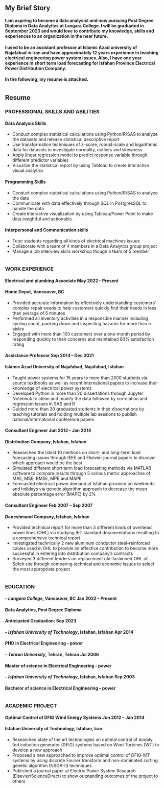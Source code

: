 ## My Brief Story
#### I am aspiring to become a data analysist and now pursuing Post Degree Diploma in Data Analytics at Langara College. I will be graduated in September 2023 and would love to contribute my knowledge, skills and experiences to an organization in the near future.
#### I used to be an assistant professor at Islamic Azad university of Najafabad in Iran and have approximately 12 years experience in teaching electrical engineering power system issues. Also, I have one year experience in short term load forecasting for Isfahan Province Electrical Power Distribution Company.
#### In the following, my resume is attached. 
#
#
## Resume
### PROFESSIONAL SKILLS AND ABILITIES
#### Data Analysis Skills
- Conduct complex statistical calculations using Python/R/SAS to analyze the datasets and release statistical descriptive report
-	Use transformation techniques of z-score, robust-scale and logarithmic data for datasets to investigate normality, outliers and skewness
-	Apply linear regression model to predict response variable through different predictor variables
-	Visualize the statistical report by using Tableau to create interactive visual analytics

#### Programming Skills
-	Conduct complex statistical calculations using Python/R/SAS to analyze the data
-	Communicate with data effectively through SQL in PostgresSQL to handle the data
-	Create interactive visualization by using Tableau/Power Point to make data insightful and actionable 

#### Interpersonal and Communication skills
-	Tutor students regarding all kinds of electrical machines issues
-	Collaborate with a team of 4 members in a Data Analytics group project
-	Manage a job interview skills workshop though a team of 5 member
#

### WORK EXPERIENCE
#### Electrical and plumbing Associate	    May 2022 – Present
#### Home Depot, Vancouver, BC 	
- Provided accurate information by effectively understanding customers’ complex repair needs to help customers quickly find their needs in less than average of 5 minutes 
-	Performed all inventory activities in a responsible manner including cycling count, packing down and inspecting hazards for more than 5 aisles
-	Engaged with more than 100 customers over a one-month period by responding quickly to their concerns and maintained 80% satisfaction rating  

#### Assistance Professor	 Sep 2014 – Dec 2021 
#### Islamic Azad University of Najafabad, Najafabad, Isfahan 	
-	Taught power systems for 15 years to more than 2000 students via source textbooks as well as recent international papers to increase their knowledge of electrical power systems
-	Developed Python in more than 20 dissertations through Jupyter Notebook to clean and modify the data followed by correlation and regression issues in SAS and R
-	Guided more than 20 graduated students in their dissertations by teaching tutorials and holding multiple lab sessions to publish national/international conference papers 

#### Consultant Engineer	Jun 2012 – Jan 2014
#### Distribution Company, Isfahan, Isfahan 	
-	Researched the latest 10 methods on short- and long-term load forecasting issues through IEEE and Elsevier journal papers to discover which approach would be the best
-	Simulated different short term load forecasting methods via MATLAB software to compare results through 5 various metric approaches of MAE, MSE, RMSE, MPE and MAPE
-	Forecasted electrical power demand of Isfahan province on weekends and holidays via genetic algorithm approach to decrease the mean absolute percentage error (MAPE) by 2%

#### Consultant Engineer	Feb 2007 – Sep 2007
#### Daneshmand Company, Isfahan, Isfahan 	
-	Provided technical report for more than 3 different kinds of overhead power lines (OHL) via studying IET standard documentations resulting to a comprehensive technical report
-	Investigated technically 2 new aluminum conductor steel-reinforced cables used in OHL to provide an effective contribution to become more successful in entering into distribution company’s contracts     
-	Surveyed 3 different tenders on replacement old-fashioned OHL of Sofeh site through comparing technical and economic issues to select the most appropriate project 

#
### EDUCATION
#### - *Langara College*, Vancouver, BC 	Jan 2022 – Present
#### Data Analytics, Post Degree Diploma
#### Anticipated Graduation: Sep 2023

#### - *Isfahan University of Technology*, Isfahan, Isfahan	Apr 2014
#### PHD in Electrical Engineering - power

#### - *Tehran University*, Tehran, Tehran	Jul 2006
#### Master of science in Electrical Engineering - power	

#### - *Isfahan University of Technology*, Isfahan, Isfahan	Sep 2003
#### Bachelor of science in Electrical Engineering – power

#
### ACADEMIC PROJECT

#### Optimal Control of DFIG Wind Energy Systems	Jun 2012 – Jan 2014
#### Isfahan University of Technology, Isfahan, Iran 	
-	Researched state of the art technologies on optimal control of doubly fed induction generator (DFIG) systems based on Wind Turbines (WT) to develop a new approach 
-	Proposed a new approached to improve optimal control of DFIG-WT systems by using discrete Fourier transform and non-dominated sorting genetic algorithm (NSGA-II) techniques
-	Published a journal paper at Electric Power System Research (Elsevier/ScienceDirect) to show outstanding outcomes of the project to others
